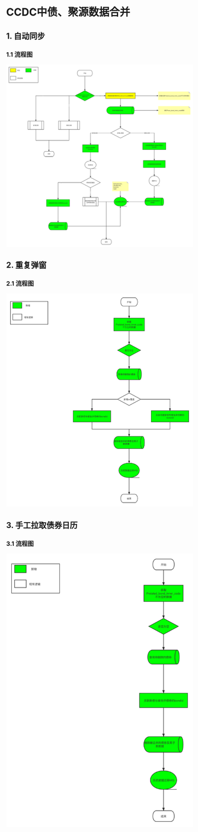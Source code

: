 # CCDC中债、聚源数据合并

## 1. 自动同步
### 1.1 流程图
![自动同步CCDC中债合并聚源数据流程图](../../_media/V5.4/自动同步CCDC中债合并聚源数据流程图.png ':no-zoom' )

## 2. 重复弹窗
### 2.1 流程图
![重复弹窗CCDC债券合并流程](../../_media/V5.4/重复弹窗CCDC债券合并流程.png ':size=50%' )

## 3. 手工拉取债券日历
### 3.1 流程图
![手工导入](../../_media/V5.4/手工导入债券日历CCDC债券合并流程.png ':size=50%' )